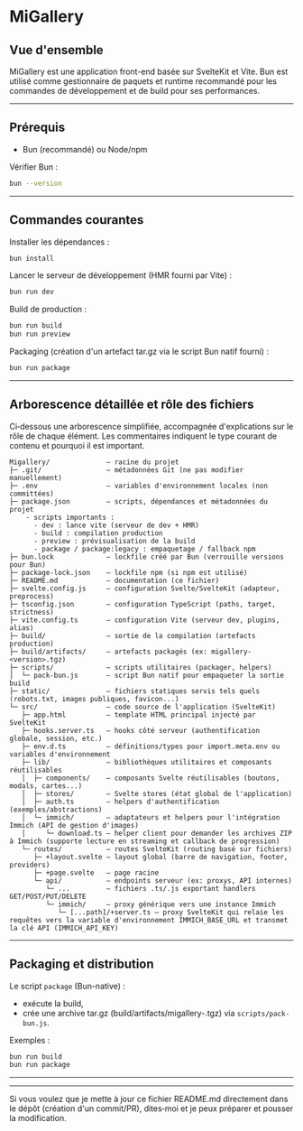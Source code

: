 # MiGallery

## Vue d'ensemble

MiGallery est une application front-end basée sur SvelteKit et Vite. Bun est utilisé comme gestionnaire de paquets et runtime recommandé pour les commandes de développement et de build pour ses performances.

---

## Prérequis

- Bun (recommandé) ou Node/npm

Vérifier Bun :
```sh
bun --version
```

---

## Commandes courantes

Installer les dépendances :
```sh
bun install
```

Lancer le serveur de développement (HMR fourni par Vite) :
```sh
bun run dev
```

Build de production :
```sh
bun run build
bun run preview
```

Packaging (création d'un artefact tar.gz via le script Bun natif fourni) :
```sh
bun run package
```

---

## Arborescence détaillée et rôle des fichiers

Ci‑dessous une arborescence simplifiée, accompagnée d'explications sur le rôle de chaque élément. Les commentaires indiquent le type courant de contenu et pourquoi il est important.
```
Migallery/              — racine du projet
├─ .git/                — métadonnées Git (ne pas modifier manuellement)
├─ .env                 — variables d'environnement locales (non committées)
├─ package.json         — scripts, dépendances et métadonnées du projet
    - scripts importants :
      - dev : lance vite (serveur de dev + HMR)
      - build : compilation production
      - preview : prévisualisation de la build
      - package / package:legacy : empaquetage / fallback npm
├─ bun.lock             — lockfile créé par Bun (verrouille versions pour Bun)
├─ package-lock.json    — lockfile npm (si npm est utilisé)
├─ README.md            — documentation (ce fichier)
├─ svelte.config.js     — configuration Svelte/SvelteKit (adapteur, preprocess)
├─ tsconfig.json        — configuration TypeScript (paths, target, strictness)
├─ vite.config.ts       — configuration Vite (serveur dev, plugins, alias)
├─ build/               — sortie de la compilation (artefacts production)
├─ build/artifacts/     — artefacts packagés (ex: migallery-<version>.tgz)
├─ scripts/             — scripts utilitaires (packager, helpers)
│  └─ pack-bun.js       — script Bun natif pour empaqueter la sortie build
├─ static/              — fichiers statiques servis tels quels (robots.txt, images publiques, favicon...)
└─ src/                 — code source de l'application (SvelteKit)
   ├─ app.html          — template HTML principal injecté par SvelteKit
   ├─ hooks.server.ts   — hooks côté serveur (authentification globale, session, etc.)
   ├─ env.d.ts          — définitions/types pour import.meta.env ou variables d'environnement
   ├─ lib/              — bibliothèques utilitaires et composants réutilisables
   │  ├─ components/    — composants Svelte réutilisables (boutons, modals, cartes...)
   │  ├─ stores/        — Svelte stores (état global de l'application)
   │  ├─ auth.ts        — helpers d'authentification (exemples/abstractions)
   │  └─ immich/        — adaptateurs et helpers pour l'intégration Immich (API de gestion d'images)
   │     └─ download.ts — helper client pour demander les archives ZIP à Immich (supporte lecture en streaming et callback de progression)
   └─ routes/           — routes SvelteKit (routing basé sur fichiers)
      ├─ +layout.svelte — layout global (barre de navigation, footer, providers)
      ├─ +page.svelte   — page racine
      └─ api/           — endpoints serveur (ex: proxys, API internes)
         └─ ...         — fichiers .ts/.js exportant handlers GET/POST/PUT/DELETE
         └─ immich/     — proxy générique vers une instance Immich
            └─ [...path]/+server.ts — proxy SvelteKit qui relaie les requêtes vers la variable d'environnement IMMICH_BASE_URL et transmet la clé API (IMMICH_API_KEY)
```

---

## Packaging et distribution

Le script `package` (Bun-native) :
- exécute la build,
- crée une archive tar.gz (build/artifacts/migallery-<version>.tgz) via `scripts/pack-bun.js`.

Exemples :
```sh
bun run build
bun run package
```

---
---

Si vous voulez que je mette à jour ce fichier README.md directement dans le dépôt (création d'un commit/PR), dites‑moi et je peux préparer et pousser la modification. 
